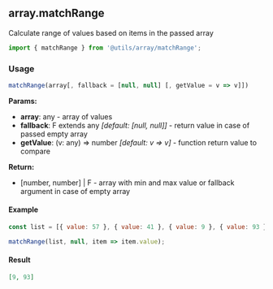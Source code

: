 ## array.matchRange

Calculate range of values based on items in the passed array

```javascript
import { matchRange } from '@utils/array/matchRange';
```

### Usage

```javascript
matchRange(array[, fallback = [null, null] [, getValue = v => v]])
```

**Params:**

* **array**: any - array of values
* **fallback**: F extends any _[default: [null, null]]_ - return value in case of passed empty array
* **getValue**: (v: any) => number _[default: v => v]_ - function return value to compare

**Return:**

* [number, number] | F - array with min and max value or fallback argument in case of empty array

#### Example

```javascript
const list = [{ value: 57 }, { value: 41 }, { value: 9 }, { value: 93 }, { value: 12 }];

matchRange(list, null, item => item.value);
```

#### Result

```json
[9, 93]
```